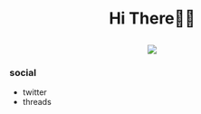 <div>
<h1 align="center">Hi There👋🏻</h1>
<h2 align="center">
  <img align="center" src="https://i.ibb.co/dDsVYpk/profile.png" />
</h2>
</div>

<h3>social</h3>
<ul>
  <li>twitter</li>
  <li>threads</li>
</ul>
